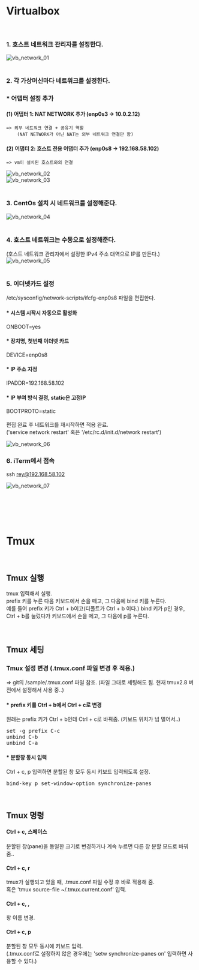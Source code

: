 # Virtualbox
<br/>

### 1. 호스트 네트워크 관리자를 설정한다.
![vb_network_01](./images/vb_network_01.png)<br/>
<br/>

### 2. 각 가상머신마다 네트워크를 설정한다.
### * 어댑터 설정 추가<br/>
#### (1) 어댑터 1: NAT NETWORK 추가 (enp0s3 -> 10.0.2.12)<br/>
	=> 외부 네트워크 연결 + 공유기 역할
		(NAT NETWORK가 아닌 NAT는 외부 네트워크 연결만 함)
#### (2) 어댑터 2: 호스트 전용 어댑터 추가 (enp0s8 -> 192.168.58.102)<br/>
	=> vm이 설치된 호스트와의 연결

![vb_network_02](./images/vb_network_02.png)<br/>
![vb_network_03](./images/vb_network_03.png)<br/>
<br/>

### 3. CentOs 설치 시 네트워크를 설정해준다.
![vb_network_04](./images/vb_network_04.png)<br/>
<br/>

### 4. 호스트 네트워크는 수동으로 설정해준다.
(호스트 네트워크 관리자에서 설정한 IPv4 주소 대역으로 IP를 만든다.)
![vb_network_05](./images/vb_network_05.png)<br/>
<br/>

### 5. 이더넷카드 설정
/etc/sysconfig/network-scripts/ifcfg-enp0s8 파일을 편집한다.
#### * 시스템 시작시 자동으로 활성화
ONBOOT=yes <br/>
#### * 장치명, 첫번째 이더넷 카드
DEVICE=enp0s8 <br/>
#### * IP 주소 지정
IPADDR=192.168.58.102 <br/>
#### * IP 부여 방식 결정, static은 고정IP
BOOTPROTO=static <br/>
<br/>
편집 완료 후 네트워크를 재시작하면 적용 완료. <br/>
('service network restart' 혹은 '/etc/rc.d/init.d/network restart') <br/>

![vb_network_06](./images/vb_network_06.png)<br/>

### 6. iTerm에서 접속
ssh rey@192.168.58.102<br/>

![vb_network_07](./images/vb_network_07.png)<br/>

<br/><br/><br/><br/>

# Tmux
<br/>

## Tmux 실행
tmux 입력해서 실행.<br/>
prefix 키를 누른 다음 키보드에서 손을 떼고, 그 다음에 bind 키를 누른다.<br/>
예를 들어 prefix 키가 Ctrl + b이고(디폴트가 Ctrl + b 이다.) bind 키가 p인 경우,<br/>
Ctrl + b를 눌렀다가 키보드에서 손을 떼고, 그 다음에 p를 누른다.<br/>
<br/><br/>

## Tmux 세팅
### Tmux 설정 변경 (.tmux.conf 파일 변경 후 적용.)
=> git의 /sample/.tmux.conf 파일 참조. (파일 그대로 세팅해도 됨. 현재 tmux2.8 버전에서 설정해서 사용 중..) <br/>

#### * prefix 키를 Ctrl + b에서 Ctrl + c로 변경
원래는 prefix 키가 Ctrl + b인데 Ctrl + c로 바꿔줌. (키보드 위치가 넘 멀어서..)<br/>
<pre>
set -g prefix C-c
unbind C-b
unbind C-a
</pre>

#### * 분할창 동시 입력
Ctrl + c, p 입력하면 분할된 창 모두 동시 키보드 입력되도록 설정.
<pre>
bind-key p set-window-option synchronize-panes
</pre><br/>

## Tmux 명령

#### Ctrl + c, 스페이스
분할된 창(pane)을 동일한 크기로 변경하거나 계속 누르면 다른 창 분할 모드로 바꿔줌..<br/>

#### Ctrl + c, r
tmux가 실행되고 있을 때, .tmux.conf 파일 수정 후 바로 적용해 줌.<br/>
혹은 'tmux source-file ~/.tmux.current.conf' 입력.<br/>

#### Ctrl + c, ,
창 이름 변경.<br/>

#### Ctrl + c, p
분할된 창 모두 동시에 키보드 입력.<br/>
(.tmux.conf로 설정하지 않은 경우에는 'setw synchronize-panes on' 입력하면 사용할 수 있다.)<br/>

<br/>
